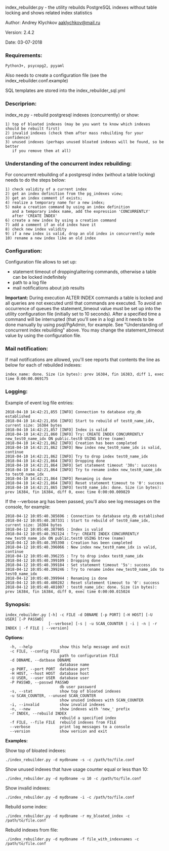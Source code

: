index_rebuilder.py - the utility rebuilds
PostgreSQL indexes without table locking and shows related index statistics

Author: Andrey Klychkov aaklychkov@mail.ru

Version: 2.4.2

Date: 03-07-2018

### Requirements:
```Python3+, psycopg2, pyyaml```

Also needs to create a configuration file (see the index_rebuilder.conf.example)

SQL templates are stored into the index_rebuilder_sql.yml

### Descriprion:
index_re.py - rebuild postgresql indexes (concurrently) or show:
```
1) top of bloated indexes (may be you want to know which indexes should be rebuilt first)
2) invalid indexes (check them after mass rebuilding for your confidence)
3) unused indexes (perhaps unused bloated indexes will be found, so be better
   if you remove them at all)
```
### Understanding of the concurrent index rebuilding:

For concurrent rebuilding of a postgresql index
(without a table locking) needs to do the steps below:
```
1) check validity of a current index
2) get an index definition from the pg_indexes view;
3) get an index comment if exists;
4) realize a temporary name for a new index;
5) make a creation command by using an index definition
   and a temporary index name, add the expression 'CONCURRENTLY'
   after 'CREATE INDEX'
6) create a new index by using a creation command
7) add a comment if an old index have it
8) check new index validity
9) if a new index is valid, drop an old index in concurrently mode
10) rename a new index like an old index
```
### Configuration:

Configuration file allows to set up:
- statement timeout of dropping\altering commands, otherwise a table can be locked indefinitely
- path to a log file
- mail notifications about job results

**Important:** During execution ALTER INDEX commands a table is locked and all queries are not executed until that commands are executed. To avoid an occurrence of queues the statement_timeout value must be set up into the utility configuration file (initially set to 10 seconds). After a specified time a command will be interrupted (that you'll see in a log) and it needs to be done manually by using psql/PgAdmin, for example. See "Understanding of concurrent index rebuilding" above. You may change the statement_timeout value by using the configuration file.

### Mail notification:

If mail notifications are allowed, you'll see reports that contents the line as below for each of rebuilded indexes:
```
index_name: done. Size (in bytes): prev 16384, fin 16383, diff 1, exec time 0:00:00.069175
```
### Logging:

Example of event log file entries:
```
2018-04-10 14:42:21,855 [INFO] Connection to database otp_db established
2018-04-10 14:42:21,856 [INFO] Start to rebuild of test0_name_idx, current size: 16384 bytes
2018-04-10 14:42:21,857 [INFO] Index is valid
2018-04-10 14:42:21,860 [INFO] Try: CREATE INDEX CONCURRENTLY new_test0_name_idx ON public.test0 USING btree (name)
2018-04-10 14:42:21,862 [INFO] Creation has been completed
2018-04-10 14:42:21,862 [INFO] New index new_test0_name_idx is valid, continue
2018-04-10 14:42:21,862 [INFO] Try to drop index test0_name_idx
2018-04-10 14:42:21,864 [INFO] Dropping done
2018-04-10 14:42:21,864 [INFO] Set statement timeout '30s': success
2018-04-10 14:42:21,864 [INFO] Try to rename index new_test0_name_idx to test0_name_idx
2018-04-10 14:42:21,864 [INFO] Renaming is done
2018-04-10 14:42:21,864 [INFO] Reset statement timeout to '0': success
2018-04-10 14:42:21,865 [INFO] test0_name_idx: done. Size (in bytes): prev 16384, fin 16384, diff 0, exec time 0:00:00.009829
```

If the --verbose arg has been passed, you'll also see log messages on the console, for example:
```
2018-04-12 10:05:40.385696 : Connection to database otp_db established
2018-04-12 10:05:40.387331 : Start to rebuild of test0_name_idx, current size: 16384 bytes
2018-04-12 10:05:40.387985 : Index is valid
2018-04-12 10:05:40.392124 : Try: CREATE INDEX CONCURRENTLY new_test0_name_idx ON public.test0 USING btree (name)
2018-04-12 10:05:40.395398 : Creation has been completed
2018-04-12 10:05:40.396066 : New index new_test0_name_idx is valid, continue
2018-04-12 10:05:40.396235 : Try to drop index test0_name_idx
2018-04-12 10:05:40.399109 : Dropping done
2018-04-12 10:05:40.399184 : Set statement timeout '5s': success
2018-04-12 10:05:40.399246 : Try to rename index new_test0_name_idx to test0_name_idx
2018-04-12 10:05:40.399944 : Renaming is done
2018-04-12 10:05:40.400282 : Reset statement timeout to '0': success
2018-04-12 10:05:40.401007 : test0_name_idx: done. Size (in bytes): prev 16384, fin 16384, diff 0, exec time 0:00:00.015024
```

### Synopsis:
```
index_rebuilder.py [-h] -c FILE -d DBNAME [-p PORT] [-H HOST] [-U USER] [-P PASSWD]
                   [--verbose] [-s | -u SCAN_COUNTER | -i | -n | -r INDEX | -f FILE | --version]
```

**Options:**
```
  -h, --help            show this help message and exit
  -c FILE, --config FILE
                        path to configuration FILE
  -d DBNAME, --datbase DBNAME
                        database name
  -p PORT, --port PORT  database port
  -H HOST, --host HOST  database host
  -U USER, --user USER  database user
  -P PASSWD, --passwd PASSWD
                        db user password
  -s, --stat            show top of bloated indexes
  -u SCAN_COUNTER, --unused SCAN_COUNTER
                        show unused indexes with SCAN_COUNTER
  -i, --invalid         show invalid indexes
  -n, --new             show indexes with 'new_' prefix
  -r INDEX, --rebuild INDEX
                        rebuild a specified index
  -f FILE, --file FILE  rebuild indexes from FILE
  --verbose             print log messages to a console
  --version             show version and exit
```


**Examples:**

Show top of bloated indexes:
```
./index_rebuilder.py -d mydbname -s -c /path/to/file.conf
```
Show unused indexes that have usage counter equal or less than 10:
```
./index_rebuilder.py -d mydbname -u 10 -c /path/to/file.conf
```

Show invalid indexes:
```
./index_rebuilder.py -d mydbname -i -c /path/to/file.conf
```

Rebuild some index:
```
./index_rebuilder.py -d mydbname -r my_bloated_index -c /path/to/file.conf
```

Rebuild indexes from file:
```
./index_rebuilder.py -d mydbname -f file_with_indexnames -c /path/to/file.conf
```
